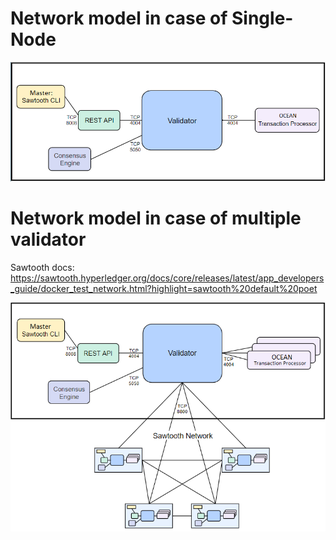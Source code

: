 # Network model in case of Single-Node

![init-project](./images/single-node.png)

# Network model in case of multiple validator
Sawtooth docs: https://sawtooth.hyperledger.org/docs/core/releases/latest/app_developers_guide/docker_test_network.html?highlight=sawtooth%20default%20poet

![init-project](./images/multi-validator.png)